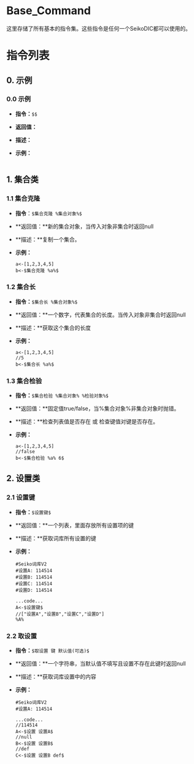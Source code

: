 # Base_Command

这里存储了所有基本的指令集。这些指令是任何一个SeikoDIC都可以使用的。



# 指令列表

## 0. 示例

### 0.0 示例

- **指令：**`$$`

- **返回值：**

- **描述：**

- **示例：**

  ```text
  ```

  

## 1. 集合类

### 1.1 集合克隆

- **指令**：`$集合克隆 %集合对象%$`

- **返回值：**新的集合对象，当传入对象非集合时返回null

- **描述：**复制一个集合。

- **示例：**

  ```text
  a<-[1,2,3,4,5]
  b<-$集合克隆 %a%$
  ```

### 1.2 集合长

- **指令：**`$集合长 %集合对象%$`

- **返回值：**一个数字，代表集合的长度。当传入对象非集合时返回null

- **描述：**获取这个集合的长度

- **示例：**

  ```text
  a<-[1,2,3,4,5]
  //5
  b<-$集合长 %a%$
  ```

### 1.3 集合检验

- **指令：**`$集合检验 %集合对象% %检验对象%$`

- **返回值：**固定值true/false，当%集合对象%非集合对象时抛错。

- **描述：**检查列表值是否存在 或 检查键值对键是否存在。

- **示例：**

  ```text
  a<-[1,2,3,4,5]
  //false
  b<-$集合检验 %a% 6$
  ```

  

## 2. 设置类

### 2.1 设置键

- **指令：**`$设置键$`

- **返回值：**一个列表，里面存放所有设置项的键

- **描述：**获取词库所有设置的键

- **示例：**

  ```text
  #Seiko词库V2
  #设置A: 114514
  #设置B: 114514
  #设置C: 114514
  #设置D: 114514
  
  ...code...
  A<-$设置键$
  //["设置A","设置B","设置C","设置D"]
  %A%
  ```

### 2.2 取设置

- **指令：**`$取设置 键 默认值(可选)$`

- **返回值：**一个字符串，当默认值不填写且设置不存在此键时返回null

- **描述：**获取词库设置中的内容

- **示例：**

  ```text
  #Seiko词库V2
  #设置A: 114514
  
  ...code...
  //114514
  A<-$设置 设置A$
  //null
  B<-$设置 设置B$
  //def
  C<-$设置 设置B def$
  ```

  